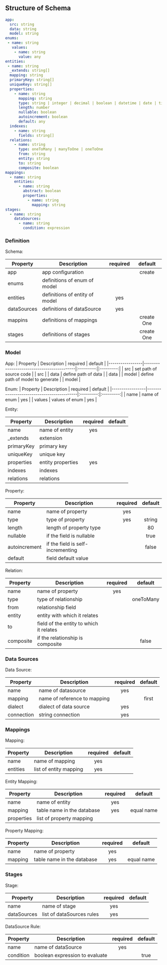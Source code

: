 
## Structure of Schema

``` yaml
app:
  src: string
  data: string
  model: string
enums:
 - name: string
   values:
    - name: string
      value: any
entities:	
 - name: string
  _extends: string[]
  mapping: string
  primaryKey: string[]
  uniqueKey: string[]
  properties:
  	- name: string		
      mapping: string
      type: string | integer | decimal | boolean | datetime | date | time
      length: number 
      nullable: boolean
      autoincrement: boolean
      default: any
  indexes:
  	- name: string
      fields: string[]
  relations:    
    - name: string
      type: oneToMany | manyToOne | oneToOne  
      from: string
      entity: string
      to: string
      composite: boolean
mappings:
  - name: string
    entities:
      - name: string
        abstract: boolean
        properties:
          - name: string
            mapping: string
stages:
  - name: string
    dataSources:
      - name: string
        condition: expression									  		 
```

### Definition

Schema:

| Property 				|      Description					 								|	required	|	default		|
|-----------------|-------------------------------------------|:---------:|:---------:|
| app 	 				  |  app configuration            						|						|	create 		|
| enums 	 				|  definitions of enum  of model						|						|						|
| entities 				|  definitions of entity of model						| yes				|						|
| dataSources 		|  definitions of dataSource								| yes				|						|
| mappins				  |  definitions of mappings									|      			|	create One|
| stages 				  |  definitions of stages 										|      			|	create One|

### Model

App:
| Property 				|      Description					 								|	required	|	default		|
|-----------------|-------------------------------------------|:---------:|:---------:|
| src 		 				|  set path of source code									|   				|		src			|
| data 		 				|  define path of data											|   				|		data		|
| model 		 			|  define path of	model to generate					|   				|		model		|

Enum:
| Property 				|      Description					 								|	required	|	default		|
|-----------------|-------------------------------------------|:---------:|:---------:|
| name 		 				|  name of enum 														| yes				|
| values 		 			|  values of enum														| yes				|

Entity:

| Property 				|      Description					 								|	required	|	default		|
|-----------------|-------------------------------------------|:---------:|:---------:|
| name 		 				| name of entity  													| yes				|						|
| _extends 	 			| extension  																| 					|						|
| primaryKey 			| primary key 															| 					|						|
| uniqueKey 			| unique key 																| 					|						|
| properties 			| entity properties 												| yes				|						|
| indexes 				| indexes 																	| 					|						|
| relations 			| relations 																| 					|						|

Property:

| Property 				|      Description					 								|	required	|	default		|
|-----------------|-------------------------------------------|:---------:|:---------:|
| name 		 				| name of property  												| yes				|						|
| type 		 				| type of property													| yes				|	 string		|
| length 		 			| length of property type										| 					|		80			|
| nullable 		 		| if the field is nullable									| 					|		true		|
| autoincrement		| if the field is self-incrementing					| 					|		false		|
| default 		 		| field default value												| 					|						|

Relation:

| Property 				|      Description					 								|	required	|	default		|
|-----------------|-------------------------------------------|:---------:|:---------:|
| name 		 				| name of property  												| yes				|						|
| type 		 				| type of relationship  										| 					|	oneToMany	|
| from 		 				| relationship field 												| 					|						|
| entity 		 			| entity with which it relates  						| 					|						|
| to 		 					| field of the entity to which it relates  	| 					|						|
| composite 		 	| if the relationship is composite 					|						|	  false		|

### Data Sources

Data Source:

| Property 				|      Description					 								|	required	|	default		|
|-----------------|-------------------------------------------|:---------:|:---------:|
| name 		 				| name of datasource												| yes				|						|
| mapping 				| name of reference to mapping 							|   				|	first 		|
| dialect 				| dialect of data source				    				| yes				|						|
| connection 			| string connection 				    				    | yes				|						|

### Mappings

Mapping:

| Property 				|      Description					 								|	required	|	default		|
|-----------------|-------------------------------------------|:---------:|:---------:|
| name 		 				| name of mapping  													| yes				|						|
| entities 				| list of entity mapping 				    				| yes				|						|

Entity Mapping:

| Property 				|      Description					 								|	required	|	default		|
|-----------------|-------------------------------------------|:---------:|:---------:|
| name 		 				| name of entity  													| yes				|						|
| mapping 				| table name in the database 								| yes				|equal name |
| properties			| list of property mapping  								|   				|						|

Property Mapping:

| Property 				|      Description					 								|	required	|	default		|
|-----------------|-------------------------------------------|:---------:|:---------:|
| name 		 				| name of property 													| yes				|						|
| mapping 				| table name in the database 								| yes				|equal name |

### Stages

Stage:

| Property 					|      Description					 								|	required	|	default		|
|-------------------|-------------------------------------------|:---------:|:---------:|
| name 		 					| name of stage															| yes				|						|
| dataSources   		| list of dataSources rules			    				| yes				|						|

DataSource Rule:

| Property 					|      Description					 								|	required	|	default		|
|-------------------|-------------------------------------------|:---------:|:---------:|
| name 		 					| name of dataSource												| yes				|						|
| condition     		| boolean expression to evaluate    				|   				|	 true			|
